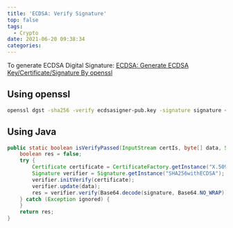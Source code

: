 ```yaml
---
title: 'ECDSA: Verify Signature'
top: false
tags:
  - Crypto
date: 2021-06-20 09:38:34
categories:
---
```


To generate ECDSA Digital Signature: [ECDSA: Generate ECDSA Key/Certificate/Signature By openssl](/2021-06-20/ECDSA-Generate-ECDSA-Key-Certificate-Signature-By-openssl/)

<!--more-->

## Using openssl

```bash
openssl dgst -sha256 -verify ecdsasigner-pub.key -signature signature <file_need_to_verify>
```

## Using Java

```java
public static boolean isVerifyPassed(InputStream certIs, byte[] data, String signature) {
    boolean res = false;
    try {
        Certificate certificate = CertificateFactory.getInstance("X.509").generateCertificate(certIs);
        Signature verifier = Signature.getInstance("SHA256withECDSA");
        verifier.initVerify(certificate);
        verifier.update(data);
        res = verifier.verify(Base64.decode(signature, Base64.NO_WRAP));
    } catch (Exception ignored) {
    }
    return res;
}
```
